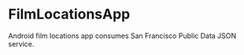 FilmLocationsApp
=================

Android film locations app consumes San Francisco Public Data JSON service.
